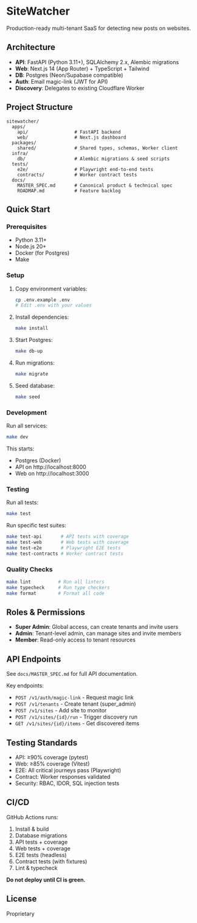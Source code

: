 # SiteWatcher

Production-ready multi-tenant SaaS for detecting new posts on websites.

## Architecture

- **API**: FastAPI (Python 3.11+), SQLAlchemy 2.x, Alembic migrations
- **Web**: Next.js 14 (App Router) + TypeScript + Tailwind
- **DB**: Postgres (Neon/Supabase compatible)
- **Auth**: Email magic-link (JWT for API)
- **Discovery**: Delegates to existing Cloudflare Worker

## Project Structure

```
sitewatcher/
  apps/
    api/                 # FastAPI backend
    web/                 # Next.js dashboard
  packages/
    shared/              # Shared types, schemas, Worker client
  infra/
    db/                  # Alembic migrations & seed scripts
  tests/
    e2e/                 # Playwright end-to-end tests
    contracts/           # Worker contract tests
  docs/
    MASTER_SPEC.md       # Canonical product & technical spec
    ROADMAP.md           # Feature backlog
```

## Quick Start

### Prerequisites

- Python 3.11+
- Node.js 20+
- Docker (for Postgres)
- Make

### Setup

1. Copy environment variables:
   ```bash
   cp .env.example .env
   # Edit .env with your values
   ```

2. Install dependencies:
   ```bash
   make install
   ```

3. Start Postgres:
   ```bash
   make db-up
   ```

4. Run migrations:
   ```bash
   make migrate
   ```

5. Seed database:
   ```bash
   make seed
   ```

### Development

Run all services:
```bash
make dev
```

This starts:
- Postgres (Docker)
- API on http://localhost:8000
- Web on http://localhost:3000

### Testing

Run all tests:
```bash
make test
```

Run specific test suites:
```bash
make test-api       # API tests with coverage
make test-web       # Web tests with coverage
make test-e2e       # Playwright E2E tests
make test-contracts # Worker contract tests
```

### Quality Checks

```bash
make lint          # Run all linters
make typecheck     # Run type checkers
make format        # Format all code
```

## Roles & Permissions

- **Super Admin**: Global access, can create tenants and invite users
- **Admin**: Tenant-level admin, can manage sites and invite members
- **Member**: Read-only access to tenant resources

## API Endpoints

See `docs/MASTER_SPEC.md` for full API documentation.

Key endpoints:
- `POST /v1/auth/magic-link` - Request magic link
- `POST /v1/tenants` - Create tenant (super_admin)
- `POST /v1/sites` - Add site to monitor
- `POST /v1/sites/{id}/run` - Trigger discovery run
- `GET /v1/sites/{id}/items` - Get discovered items

## Testing Standards

- API: ≥90% coverage (pytest)
- Web: ≥85% coverage (Vitest)
- E2E: All critical journeys pass (Playwright)
- Contract: Worker responses validated
- Security: RBAC, IDOR, SQL injection tests

## CI/CD

GitHub Actions runs:
1. Install & build
2. Database migrations
3. API tests + coverage
4. Web tests + coverage
5. E2E tests (headless)
6. Contract tests (with fixtures)
7. Lint & typecheck

**Do not deploy until CI is green.**

## License

Proprietary